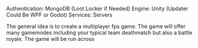 Authentication: MongoDB (Loot Locker if Needed)
Engine: Unity (Updater Could Be WPF or Godot)
Services: Servers

The general idea is to create a multiplayer fps game. The game will offer many gamemodes including your typical team deathmatch but also a battle royale. The game will be run across 